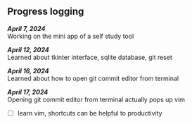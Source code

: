 ## Progress logging

_**April 7, 2024**_  
Working on the mini app of a self study tool

_**April 12, 2024**_  
Learned about tkinter interface, sqlite database, git reset

_**April 16, 2024**_  
Learned about how to open git commit editor from terminal

_**April 17, 2024**_  
Opening git commit editor from terminal actually pops up vim  
- [ ] learn vim, shortcuts can be helpful to productivity
